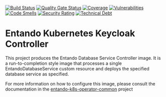 [![Build Status](https://img.shields.io/endpoint?url=https%3A%2F%2Fstatusbadge-jx.apps.serv.run%2Fentando-k8s%2Fentando-k8s-database-service-controller)](https://github.com/entando-k8s/devops-results/tree/logs/jenkins-x/logs/entando-k8s/entando-k8s-database-service-controller/master)
[![Quality Gate Status](https://sonarcloud.io/api/project_badges/measure?project=entando-k8s_entando-k8s-database-service-controller&metric=alert_status)](https://sonarcloud.io/dashboard?id=entando-k8s_entando-k8s-database-service-controller)
[![Coverage](https://sonarcloud.io/api/project_badges/measure?project=entando-k8s_entando-k8s-database-service-controller&metric=coverage)](https://entando-k8s.github.io/devops-results/entando-k8s-database-service-controller/master/jacoco/index.html)
[![Vulnerabilities](https://sonarcloud.io/api/project_badges/measure?project=entando-k8s_entando-k8s-database-service-controller&metric=vulnerabilities)](https://entando-k8s.github.io/devops-results/entando-k8s-database-service-controller/master/dependency-check-report.html)
[![Code Smells](https://sonarcloud.io/api/project_badges/measure?project=entando-k8s_entando-k8s-database-service-controller&metric=code_smells)](https://sonarcloud.io/dashboard?id=entando-k8s_entando-k8s-database-service-controller)
[![Security Rating](https://sonarcloud.io/api/project_badges/measure?project=entando-k8s_entando-k8s-database-service-controller&metric=security_rating)](https://sonarcloud.io/dashboard?id=entando-k8s_entando-k8s-database-service-controller)
[![Technical Debt](https://sonarcloud.io/api/project_badges/measure?project=entando-k8s_entando-k8s-database-service-controller&metric=sqale_index)](https://sonarcloud.io/dashboard?id=entando-k8s_entando-k8s-database-service-controller)


# Entando Kubernetes Keycloak Controller

This project produces the Entando Database Service Controller image. It is a run-to-completion style image
that processes a single EntandoDatabaseService custom resource and deploys the specified database service as specified.

For more information on how to configure this image, please consult the documentation in the [entando-k8s-operator-common](https://github.com/entando-k8s/entando-k8s-operator-common) project
